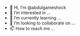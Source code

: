 - 👋 Hi, I’m @abdulgameshock
- 👀 I’m interested in ...
- 🌱 I’m currently learning ...
- 💞️ I’m looking to collaborate on ...
- 📫 How to reach me ...

<!---
abdulgameshock/abdulgameshock is a ✨ special ✨ repository because its `README.md` (this file) appears on your GitHub profile.
You can click the Preview link to take a look at your changes.
--->
